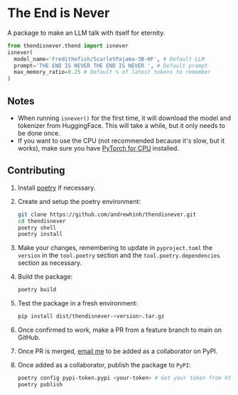 # The End is Never

A package to make an LLM talk with itself for eternity.

```python
from thendisnever.thend import isnever
isnever(
  model_name='Fredithefish/ScarletPajama-3B-HF', # Default LLM
  prompt='THE END IS NEVER THE END IS NEVER ', # Default prompt
  max_memory_ratio=0.25 # Default % of latest tokens to remember
)
```

## Notes

- When running `isnever()` for the first time, it will download the model and tokenizer from HuggingFace. This will take a while, but it only needs to be done once.
- If you want to use the CPU (not recommended because it's slow, but it works), make sure you have [PyTorch for CPU](https://pytorch.org/get-started/locally/) installed.

## Contributing

1. Install [poetry](https://python-poetry.org/docs/#installation) if necessary.
1. Create and setup the poetry environment:

    ```bash
    git clone https://github.com/andrewhinh/thendisnever.git
    cd thendisnever
    poetry shell
    poetry install
    ```

1. Make your changes, remembering to update in `pyproject.toml` the `version` in the `tool.poetry` section and the `tool.poetry.dependencies` section as necessary.

1. Build the package:

    ```bash
    poetry build
    ```

1. Test the package in a fresh environment:

    ```bash
    pip install dist/thendisnever-<version>.tar.gz
    ```

1. Once confirmed to work, make a PR from a feature branch to main on GitHub.
1. Once PR is merged, [email me](ajhinh@gmail.com) to be added as a collaborator on PyPI.
1. Once added as a collaborator, publish the package to `PyPI`:
  
      ```bash
      poetry config pypi-token.pypi <your-token> # Get your token from https://pypi.org/manage/account/token/
      poetry publish
      ```
